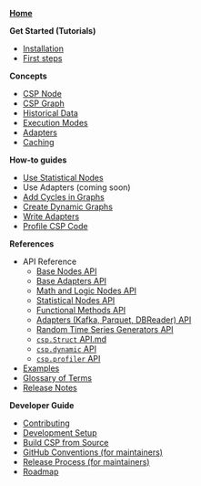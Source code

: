 <!--
This sidebar is displayed on the GitHub Wiki section instead of the default sidebar.
Notes for editors:
- Ensure links don't have the file extensions (i.e., `.md`)
- Do not use colons (':') in page titles, they don't render properly as links in the sidebar
- Use only the filenames in this page (without the filepath and file extension)
-->

**[Home](Home)**

**Get Started (Tutorials)**

* [Installation](Installation)
* [First steps](First-Steps)

<!-- Add more pages whn ready -->

**Concepts**

* [CSP Node](CSP-Node)
* [CSP Graph](CSP-Graph)
* [Historical Data](Historical-Data)
* [Execution Modes](Execution-Modes)
* [Adapters](Adapters)
* [Caching](Caching)

**How-to guides**

* [Use Statistical Nodes](Use-Statistical-Nodes)
* Use Adapters (coming soon)
* [Add Cycles in Graphs](Add-Cycles-in-Graphs)
* [Create Dynamic Graphs](Create-Dynamic-Graphs)
* [Write Adapters](Write-IO-Adapters)
* [Profile CSP Code](Profile-CSP-Code)

**References**

* API Reference
  * [Base Nodes API](Base-Nodes-API)
  * [Base Adapters API](Base-Adapters-API)
  * [Math and Logic Nodes API](Math-and-Logic-Nodes-API)
  * [Statistical Nodes API](Statistical-Nodes-API)
  * [Functional Methods API](Functional-Methods-API)
  * [Adapters (Kafka, Parquet, DBReader) API](Input-Output-Adapters-API)
  * [Random Time Series Generators API](Random-Time-Series-Generators-API)
  * [`csp.Struct` API.md](csp.Struct-API)
  * [`csp.dynamic` API](csp.dynamic-API)
  * [`csp.profiler` API](csp.profiler-API)
* [Examples](Examples)
* [Glossary of Terms](Glosarry)
* [Release Notes](https://github.com/Point72/csp/releases)

**Developer Guide**

* [Contributing](Contribute)
* [Development Setup](Local-Development-Setup)
* [Build CSP from Source](Build-CSP-from-Source)
* [GitHub Conventions (for maintainers)](GitHub-Conventions)
* [Release Process (for maintainers)](Release-Process)
* [Roadmap](Roadmap)
